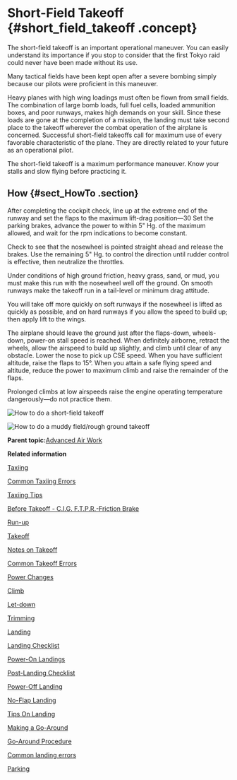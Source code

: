 # Short-Field Takeoff {#short_field_takeoff .concept}

The short-field takeoff is an important operational maneuver. You can easily understand its importance if you stop to consider that the first Tokyo raid could never have been made without its use.

Many tactical fields have been kept open after a severe bombing simply because our pilots were proficient in this maneuver.

Heavy planes with high wing loadings must often be flown from small fields. The combination of large bomb loads, full fuel cells, loaded ammunition boxes, and poor runways, makes high demands on your skill. Since these loads are gone at the completion of a mission, the landing must take second place to the takeoff wherever the combat operation of the airplane is concerned. Successful short-field takeoffs call for maximum use of every favorable characteristic of the plane. They are directly related to your future as an operational pilot.

The short-field takeoff is a maximum performance maneuver. Know your stalls and slow flying before practicing it.

## How {#sect_HowTo .section}

After completing the cockpit check, line up at the extreme end of the runway and set the flaps to the maximum lift-drag position—30 Set the parking brakes, advance the power to within 5" Hg. of the maximum allowed, and wait for the rpm indications to become constant.

Check to see that the nosewheel is pointed straight ahead and release the brakes. Use the remaining 5" Hg. to control the direction until rudder control is effective, then neutralize the throttles.

Under conditions of high ground friction, heavy grass, sand, or mud, you must make this run with the nosewheel well off the ground. On smooth runways make the takeoff run in a tail-level or minimum drag attitude.

You will take off more quickly on soft runways if the nosewheel is lifted as quickly as possible, and on hard runways if you allow the speed to build up; then apply lift to the wings.

The airplane should leave the ground just after the flaps-down, wheels-down, power-on stall speed is reached. When definitely airborne, retract the wheels, allow the airspeed to build up slightly, and climb until clear of any obstacle. Lower the nose to pick up CSE speed. When you have sufficient altitude, raise the flaps to 15°. When you attain a safe flying speed and altitude, reduce the power to maximum climb and raise the remainder of the flaps.

Prolonged climbs at low airspeeds raise the engine operating temperature dangerously—do not practice them.

![How to do a short-field takeoff](../images/takeoff_short_field.png "Short-Field Takeoff")

![How to do a muddy field/rough ground takeoff](../images/takeoff_muddy.png "Muddy or Rough Ground Takeoff")

**Parent topic:**[Advanced Air Work](../topics/advanced_air_work.md)

**Related information**  


[Taxiing](../topics/taxiing.md)

[Common Taxiing Errors](../topics/common_taxiing_errors.md)

[Taxiing Tips](../topics/taxiing_tips.md)

[Before Takeoff - C.I.G. F.T.P.R.-Friction Brake](../topics/before_takeoff_c.i.g.f.t.p.r._friction_brake.md)

[Run-up](../topics/run_up.md)

[Takeoff](../topics/takeoff.md)

[Notes on Takeoff](../topics/notes_on_takeoff.md)

[Common Takeoff Errors](../topics/common_takeoff_errors.md)

[Power Changes](../topics/power_changes.md)

[Climb](../topics/climb.md)

[Let-down](../topics/let_down.md)

[Trimming](../topics/trimming.md)

[Landing](../topics/landing.md)

[Landing Checklist](../topics/landing_checklist.md)

[Power-On Landings](../topics/power_on_landings.md)

[Post-Landing Checklist](../topics/post_landing_checklist.md)

[Power-Off Landing](../topics/power_off_landing.md)

[No-Flap Landing](../topics/no_flap_landing.md)

[Tips On Landing](../topics/tips_on_landing.md)

[Making a Go-Around](../topics/making_a_go_around.md)

[Go-Around Procedure](../topics/go_around_procedure.md)

[Common landing errors](../topics/common_landing_errors.md)

[Parking](../topics/parking.md)

